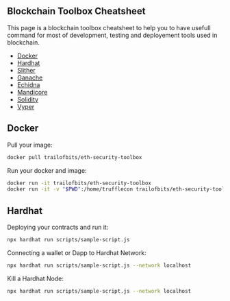 ## Blockchain Toolbox Cheatsheet

This page is a blockchain toolbox cheatsheet to help you to have usefull command for most of development, testing and deployement tools used in blockchain.

- [Docker](#docker)
- [Hardhat](#hardhat)
- [Slither](#slither)
- [Ganache](#ganache)
- [Echidna](#echidna)
- [Mandicore](#mandicore)
- [Solidity](#solidity)
- [Vyper](#vyper)

## Docker

Pull your image:
```bash
docker pull trailofbits/eth-security-toolbox
```
Run your docker and image:
```bash
docker run -it trailofbits/eth-security-toolbox
docker run -it -v "$PWD":/home/trufflecon trailofbits/eth-security-toolbox
```

## Hardhat

Deploying your contracts and run it:
```bash
npx hardhat run scripts/sample-script.js
```
Connecting a wallet or Dapp to Hardhat Network:
```bash
npx hardhat run scripts/sample-script.js --network localhost
```
Kill a Hardhat Node:
```bash
npx hardhat run scripts/sample-script.js --network localhost
```

